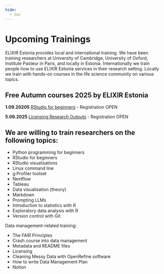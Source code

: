 ```yaml
---
hide:
  - toc
---
```

# Upcoming Trainings

ELIXIR Estonia provides local and international training. We have been training
researchers at University of Cambridge, University of Oxford, Institute Pasteur
in Paris, and locally in Estonia. Internationally we train people how to use
ELIXIR Estonia services in their research setting. Locally we train with
hands-on courses in the life science community on various topics.

## Free Autumn courses 2025 by ELIXIR Estonia

**1.09.20205** [RStudio for beginners](https://elixir.ut.ee/news/2025/08/11/RStudio_Basic_01_09_2025/)  - Registration OPEN

**5.09.2025** [Licensing Research Outputs](https://elixir.ut.ee/news/2025/08/18/Licensing_05-09/)  - Registration OPEN


## We are willing to train researchers on the following topics:

* Python programming for beginners
* RStudio for beginners
* RStudio visualisations
* Linux command line
* g:Profiler toolset
* Nextflow
* Tableau
* Data visualisation (theory)
* Markdown
* Prompting LLMs
* Introduction to statistics with R
* Exploratory data analysis with R
* Version control with Git

Data management-related training:

* The FAIR Principles
* Crash course into data management
* Metadata and README files
* Licensing
* Cleaning Messy Data with OpenRefine software
* How to write Data Management Plan
* Notion
